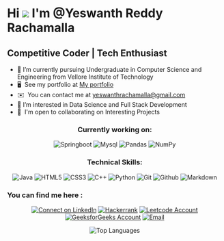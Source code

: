 
Hi ![](https://user-images.githubusercontent.com/18350557/176309783-0785949b-9127-417c-8b55-ab5a4333674e.gif)  I'm @Yeswanth Reddy Rachamalla
=================================================================================================================================================

Competitive Coder | Tech Enthusiast 
-----------------------------------------
*   🌱 I’m currently pursuing Undergraduate in Computer Science and Engineering from Vellore Institute of Technology
*   🖥️  See my portfolio at [My portfolio](http://yeswanthreddyrachamalla.netlify.app/)
*   ✉️  You can contact me at [yeswanthrachamalla@gmail.com](mailto:yeswanthrachamalla@gmail.com)
*   👀  I’m interested in Data Science and Full Stack Development
*   🤝  I'm open to collaborating on Interesting Projects


<h3 align="center"> Currently working on: </h3>

<p align = "center">
   <img alt="Springboot" src="https://img.shields.io/badge/SpringBoot-6DB33F?style=flat-square&logo=Spring&logoColor=white"/>
   <img alt="Mysql" src="https://shields.io/badge/MySQL-lightgrey?logo=mysql&style=plastic&logoColor=white&labelColor=blue"/>
   <img alt="Pandas" src="https://img.shields.io/badge/pandas%20-%23150458.svg?&style=for-the-badge&logo=pandas&logoColor=white" />
   <img alt="NumPy" src="https://img.shields.io/badge/numpy%20-%23013243.svg?&style=for-the-badge&logo=numpy&logoColor=white" />
</p>

<h3 align="center"> Technical Skills: </h3>

<p align = "center">
   <img alt="Java" src="https://img.shields.io/badge/java%20-%23ED8B00.svg?style=for-the-badge&logo=java&logoColor=white"/>
   <img alt="HTML5" src="https://img.shields.io/badge/html%20-%23E34F26.svg?&style=for-the-badge&logo=html5&logoColor=white"/>
   <img alt="CSS3" src="https://img.shields.io/badge/css3%20-%231572B6.svg?&style=for-the-badge&logo=css3&logoColor=white"/>
   <img alt="C++" src="https://img.shields.io/badge/c++%20-%2300599C.svg?&style=for-the-badge&logo=c%2B%2B&ogoColor=white"/>
   <img alt="Python" src="https://img.shields.io/badge/python-3670A0?style=for-the-badge&logo=python&logoColor=ffdd54"/>
   <img alt="Git" src="https://img.shields.io/badge/git%20-%23F05033.svg?&style=for-the-badge&logo=git&logoColor=white"/>
   <img alt="Github" src="https://img.shields.io/badge/github-%23121011.svg?style=for-the-badge&logo=github&logoColor=white"/>
   <img alt="Markdown" src="https://img.shields.io/badge/markdown-%23000000.svg?style=for-the-badge&logo=markdown&logoColor=white"/>
</p>


<h3 align="Left"> You can find me here : </h3>

<p align="Center">
    <a href="https://www.linkedin.com/in/yeswanth-reddy-rachamalla"><img title="Connect on LinkedIn" src="https://img.shields.io/badge/LinkedIn-0077B5?style=for-the-badge&logo=linkedin&logoColor=white"/></a>
    <a href="https://www.hackerrank.com/YeswanthReddy1"><img title="Hackerrank" src="https://img.shields.io/badge/-Hackerrank-2EC866?style=for-the-badge&logo=HackerRank&logoColor=white"/></a>
    <a href="https://leetcode.com/YeswanthReddy/"><img title="Leetcode Account" src="https://img.shields.io/badge/LeetCode-000000?style=for-the-badge&logo=LeetCode&logoColor=#d16c06"/></a>
    <a href="https://www.geeksforgeeks.org/user/yeswanthrachamalla/"><img title="GeeksforGeeks Account" src="https://img.shields.io/badge/GeeksforGeeks-5c5c5c?style=for-the-badge&logo=geeksforgeeks&logoColor=white"/></a>
    <a href="mailto:yeswanthrachamalla@gmail.com"><img title="Email" src="https://img.shields.io/badge/Gmail-D14836?style=for-the-badge&logo=gmail&logoColor=white"/></a>
</p> 

  
<div align="center">
  <img src="https://github-readme-stats.vercel.app/api/top-langs/?username=RachamallaYeswanthReddy&layout=compact&theme=vision-friendly-dark" alt="Top Languages">
</div>

